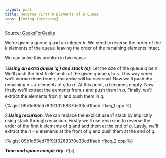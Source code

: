 ```yaml
---
layout: post
title: Reverse First K Elements of a Queue
tags: [Coding Interview]
---
```


Source: [GeeksForGeeks](https://practice.geeksforgeeks.org/problems/reverse-first-k-elements-of-queue/1)

We're given a queue $q$ and an integer $k$. We need to reverse the order of the $k$ elements of the queue, leaving the order of the remaining elements intact. 

We can solve this problem in two ways:

1.***Using an extra queue ($q^\prime$) and stack ($s$)***: Let the size of the queue $q$ be $n$. We'll push the first $k$ elements of the given queue $q$ to $s$. This way when we'll extract them from $s$, the order will be reversed. Now we'll push the remaining $n - k$ elements of $q$ to $q^\prime$. At this point, $q$ becomes empty. Now firstly we'll extract the elements from $s$ and push them in $q$. Finally, we'll extract the elements from $q^\prime$ and push them in $q$. 


{% gist 09b1d63ed76f92f3269370e33cd1faeb rfkeq_1.cpp %}


2.***Using recursion***: We can replace the explicit use of stack by implicitly using stack through recursion. Firstly we'll use recursion to reverse the order of the first $k$ elements of $q$ and add them at the end of $q$. Lastly, we'll extract the $n - k$ elements at the front of $q$ and push them at the end of $q$. 

{% gist 09b1d63ed76f92f3269370e33cd1faeb rfkeq_2.cpp %}


***Time and space complexity***: $\mathcal{O(n)}$ 
